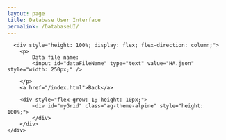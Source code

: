 ```yaml
---
layout: page
title: Database User Interface
permalink: /DatabaseUI/
---
```

<body>

      <div style="height: 100%; display: flex; flex-direction: column;">
        <p>
            Data file name:
            <input id="dataFileName" type="text" value="HA.json" style="width: 250px;" />

        </p>
        <a href="/index.html">Back</a>

        <div style="flex-grow: 1; height: 10px;">
            <div id="myGrid" class="ag-theme-alpine" style="height: 100%;">
            </div>
        </div>
    </div>

</body>


